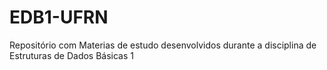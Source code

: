 # EDB1-UFRN
Repositório com Materias de estudo desenvolvidos durante a disciplina de Estruturas de Dados Básicas 1
